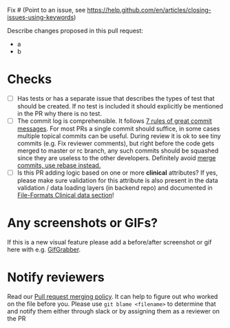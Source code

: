 Fix # (Point to an issue, see https://help.github.com/en/articles/closing-issues-using-keywords)

Describe changes proposed in this pull request:
- a
- b

# Checks
- [ ] Has tests or has a separate issue that describes the types of test that should be created. If no test is included it should explicitly be mentioned in the PR why there is no test.
- [ ] The commit log is comprehensible. It follows [7 rules of great commit messages](http://chris.beams.io/posts/git-commit/). For most PRs a single commit should suffice, in some cases multiple topical commits can be useful. During review it is ok to see tiny commits (e.g. Fix reviewer comments), but right before the code gets merged to master or rc branch, any such commits should be squashed since they are useless to the other developers. Definitely avoid [merge commits, use rebase instead.](http://nathanleclaire.com/blog/2014/09/14/dont-be-scared-of-git-rebase/)
- [ ] Is this PR adding logic based on one or more **clinical** attributes? If yes, please make sure validation for this attribute is also present in the data validation / data loading layers (in backend repo) and documented in [File-Formats Clinical data section](https://github.com/cBioPortal/cbioportal/blob/master/docs/File-Formats.md#clinical-data)!

# Any screenshots or GIFs?
If this is a new visual feature please add a before/after screenshot or gif
here with e.g. [GifGrabber](http://www.gifgrabber.com/).

# Notify reviewers
Read our [Pull request merging
policy](../CONTRIBUTING.md#pull-request-merging-policy). It can help to figure out who worked on the
file before you. Please use `git blame <filename>` to determine that
and notify them either through slack or by assigning them as a reviewer on the PR
